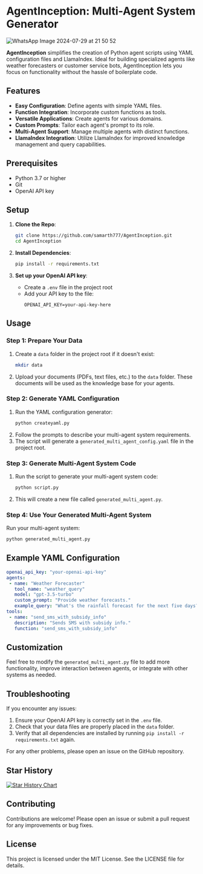 # AgentInception: Multi-Agent System Generator

![WhatsApp Image 2024-07-29 at 21 50 52](https://github.com/user-attachments/assets/23515372-6d65-47a6-b83b-6782306ce625)

**AgentInception** simplifies the creation of Python agent scripts using YAML configuration files and LlamaIndex. Ideal for building specialized agents like weather forecasters or customer service bots, AgentInception lets you focus on functionality without the hassle of boilerplate code.

## Features

- **Easy Configuration**: Define agents with simple YAML files.
- **Function Integration**: Incorporate custom functions as tools.
- **Versatile Applications**: Create agents for various domains.
- **Custom Prompts**: Tailor each agent's prompt to its role.
- **Multi-Agent Support**: Manage multiple agents with distinct functions.
- **LlamaIndex Integration**: Utilize LlamaIndex for improved knowledge management and query capabilities.

## Prerequisites

- Python 3.7 or higher
- Git
- OpenAI API key

## Setup

1. **Clone the Repo**:
   ```bash
   git clone https://github.com/samarth777/AgentInception.git
   cd AgentInception
   ```

2. **Install Dependencies**:
   ```bash
   pip install -r requirements.txt
   ```

3. **Set up your OpenAI API key**:
   - Create a `.env` file in the project root
   - Add your API key to the file:
     ```
     OPENAI_API_KEY=your-api-key-here
     ```

## Usage

### Step 1: Prepare Your Data

1. Create a `data` folder in the project root if it doesn't exist:
   ```bash
   mkdir data
   ```
2. Upload your documents (PDFs, text files, etc.) to the `data` folder. These documents will be used as the knowledge base for your agents.

### Step 2: Generate YAML Configuration

1. Run the YAML configuration generator:
   ```bash
   python createyaml.py
   ```
2. Follow the prompts to describe your multi-agent system requirements.
3. The script will generate a `generated_multi_agent_config.yaml` file in the project root.

### Step 3: Generate Multi-Agent System Code

1. Run the script to generate your multi-agent system code:
   ```bash
   python script.py
   ```
2. This will create a new file called `generated_multi_agent.py`.

### Step 4: Use Your Generated Multi-Agent System

Run your multi-agent system:
```bash
python generated_multi_agent.py
```

## Example YAML Configuration

```yaml
openai_api_key: "your-openai-api-key"
agents:
 - name: "Weather Forecaster"
   tool_name: "weather_query"
   model: "gpt-3.5-turbo"
   custom_prompt: "Provide weather forecasts."
   example_query: "What's the rainfall forecast for the next five days?"
tools:
 - name: "send_sms_with_subsidy_info"
   description: "Sends SMS with subsidy info."
   function: "send_sms_with_subsidy_info"
```

## Customization

Feel free to modify the `generated_multi_agent.py` file to add more functionality, improve interaction between agents, or integrate with other systems as needed.

## Troubleshooting

If you encounter any issues:
1. Ensure your OpenAI API key is correctly set in the `.env` file.
2. Check that your data files are properly placed in the `data` folder.
3. Verify that all dependencies are installed by running `pip install -r requirements.txt` again.

For any other problems, please open an issue on the GitHub repository.

## Star History

[![Star History Chart](https://api.star-history.com/svg?repos=samarth777/AgentInception&type=Date)](https://star-history.com/#samarth777/AgentInception&Date)

## Contributing

Contributions are welcome! Please open an issue or submit a pull request for any improvements or bug fixes.

## License

This project is licensed under the MIT License. See the LICENSE file for details.
